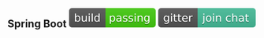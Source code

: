 ## Spring Boot  ![](assets/68747470733a2f2f63692e737072696e672e696f2f6170692f76312f7465616d732f737072696e672d626f6f742f706970656c696e65732f737072696e672d626f6f742d322e342e782f6a6f62732f6275696c642f6261646765.svg) ![](assets/68747470733a2f2f6261646765732e6769747465722e696d2f4a6f696e253230436861742e737667.svg) 






